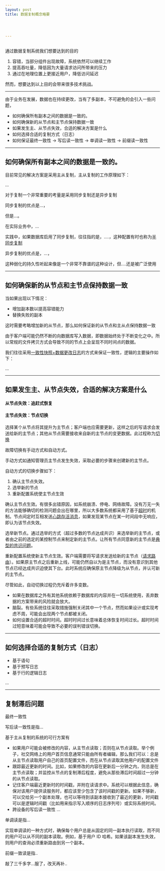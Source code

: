 ```yaml
---
layout: post
title: 数据复制概念略要 




---
```


## 



通过数据复制系统我们想要达到的目的

1. 容错，当部分组件出现故障，系统依然可以继续工作
2. 提高吞吐量，降低因为大量请求访问所带来的压力
3. 通过在地理位置上更接近用户，降低访问延迟

然而，想要达到以上目的会带来很多技术挑战。

---



由于业务在发展，数据也在持续更改，当有了多副本，不可避免的会引入一些问题，

- 如何确保所有副本之间的数据是一致的。
- 如何确保新的从节点和主节点保持数据一致
- 如果发生主、从节点失效，合适的解决方案是什么
- 如何选择合适的复制方式（日志）
- 如何保证最终一致性 -> 写后读一致性 -> 单调读一致性 -> 前缀读一致性 

---

## 如何确保所有副本之间的数据是一致的。



目前常见的解决方案是采用主从复制，主从复制的工作原理如下：

...

对于复制一个非常重要的考量是采用同步复制还是异步复制

同步复制的优点是...，

但是...。

在实际业务中，...

实践中，如果数据库启用了同步复制，往往指的是，....，这种配置有时也称为<u>半同步复制</u>

异步复制的优点是，...，

这种弱化的持久性听起来像是一个非常不靠谱的这种设计，但....还是被广泛使用



---

## 如何确保新的从节点和主节点保持数据一致

当如果出现以下情况：

- 增加副本数以提高容错能力
- 替换失败的副本

这时需要考略增加新的从节点，那么如何保证新的从节点和主从点保持数据一致

由于客户端可能仍然不断的向数据库写入数据，即数据始终处于不断变化之中。所以常规的文件拷贝方式会导致不同的节点上会呈现不同时间点的数据。

我们往往采用<u>一致性快照+数据更改日志</u>的方式来保证一致性，逻辑的主要操作如下：

...

---

## 如果发生主、从节点失效，合适的解决方案是什么

#### 从节点失效：追赶式恢复

#### 主节点失效：节点切换

选择某个从节点将其提升为主节点；客户端也应需要更新，这样之后的写请求会发送给新的主节点；其他从节点需要接收来自新的主节点的变更数据。此过程称为<u>切换</u>

故障切换有手动方式和自动方式。

手动方式如通知管理员主节点发生失效，采取必要的步骤来创建新的主节点。

自动方式的切换步骤如下：

1. 确认主节点失效。
2. 选举新的节点
3. 重新配置系统使主节点生效

确认主节点生效。有很多出错原因，如系统崩溃、停电、网络故障。没有万无一失的方法能够确切的检测问题会出在哪里，所以大多数系统都采用了基于<u>超时</u>的机制。节点间定时互相发送<u>心跳存活消息</u>，如果发现某节点在某一时间段中无响应，即认为该节点失效。

选举新节点。通过选举的方式（超过多数的节点达成共识）来选举新的主节点，或者由之前的选定的某控制节点来制定新的主节点。让所有节点同意新的主节点是<u>典型的共识问题</u>。

重新配置系统使新主节点生效。客户端需要将写请求发送给新的主节点（<u>请求路由</u>）。如果原主节点之后重新上线，可能仍然自以为是主节点，而没有意识到其他节点已经达成共识迫使其下台。此时系统应确保原主节点降级为从节点，并认可新的主节点。

尽管如此，自动切换过程仍充斥着许多变数。

- 如果在数据库之外有其他系统依赖于数据库的内容并在一切系统使用，丢弃数据的方案带来的风险就会放大。
- 脑裂。有些系统往往采取措施强制关闭其中一个节点，然而如果设计或实现考虑不周，可能会出现两个节点都被关闭。
- 如何设置合适的超时时间。超时时间过长意味着总体恢复时间过长。超时时间过短意味着可能会导致不必要的误判错误切换。





---

## 如何选择合适的复制方式（日志）

- 基于语句
- 基于预写日志
- 基于行的逻辑日志

...



---

## 复制滞后问题





最终一致性

写后读一致性是指...

基于主从复制的系统的可行方案有

- 如果用户可能会被修改的内容，从主节点读取；否则在从节点读取。举个例子，社交网络上的用户首页信息通常只能由所有者编辑，那么我们可以：总是从主节点读取用户自己的首页配置文件，而在从节点读取其他用户的配置文件
- 跟踪最近更新的时间。比如，如果修改的内容在更新后一分钟之内，则总是在主节点读取；并监控从节点的复制滞后程度，避免从那些滞后时间超过一分钟的从节点读取。
- 记住客户端最近更新时的时间戳，并附在读请求中。系统可以根据此信息，确保对该用户提供读服务时，都应该至少包含了该时间戳的更新。如果不够新，可以交给另一个副本处理，也可以等待到该副本接收到了最近的更新，时间戳可以是逻辑时间戳（比如用来指示写入顺序的日志序列号）或实际系统时间。
- 跨设备的写后读一致性 ...

单调读是指...

实现单调读的一种方式时，确保每个用户总是从固定的同一副本执行读取，而不同的用户可以从不同的副本读取。例如，基于用户 ID 哈希。如果该副本发生失效，则用户的查询必须重新路由到另一个副本。

前缀一致读是指..





敲了三千多字...服了，改天再补..